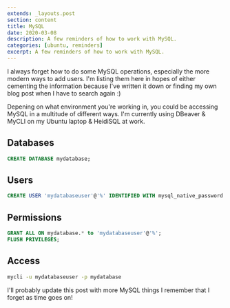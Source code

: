```yaml
---
extends: _layouts.post
section: content
title: MySQL 
date: 2020-03-08
description: A few reminders of how to work with MySQL.
categories: [ubuntu, reminders]
excerpt: A few reminders of how to work with MySQL.
---
```


I always forget how to do some MySQL operations, especially the more modern ways to add users.
I'm listing them here in hopes of either cementing the information because I've written it down
or finding my own blog post when I have to search again :)

Depening on what environment you're working in, you could be accessing MySQL in a multitude of different ways.
I'm currently using DBeaver &amp; MyCLI on my Ubuntu laptop &amp; HeidiSQL at work.

## Databases

```sql
CREATE DATABASE mydatabase;
```

## Users

```sql
CREATE USER 'mydatabaseuser'@'%' IDENTIFIED WITH mysql_native_password BY 'mydatabasepassword';
```

## Permissions

```sql
GRANT ALL ON mydatabase.* to 'mydatabaseuser'@'%';
FLUSH PRIVILEGES;
```

## Access

```bash
mycli -u mydatabaseuser -p mydatabase
```

I'll probably update this post with more MySQL things I remember that I forget as time goes on!